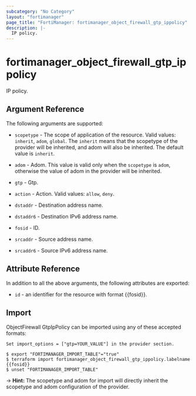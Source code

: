 ```yaml
---
subcategory: "No Category"
layout: "fortimanager"
page_title: "FortiManager: fortimanager_object_firewall_gtp_ippolicy"
description: |-
  IP policy.
---
```


# fortimanager_object_firewall_gtp_ippolicy
IP policy.

## Argument Reference


The following arguments are supported:

* `scopetype` - The scope of application of the resource. Valid values: `inherit`, `adom`, `global`. The `inherit` means that the scopetype of the provider will be inherited, and adom will also be inherited. The default value is `inherit`.
* `adom` - Adom. This value is valid only when the `scopetype` is `adom`, otherwise the value of adom in the provider will be inherited.
* `gtp` - Gtp.

* `action` - Action. Valid values: `allow`, `deny`.

* `dstaddr` - Destination address name.
* `dstaddr6` - Destination IPv6 address name.
* `fosid` - ID.
* `srcaddr` - Source address name.
* `srcaddr6` - Source IPv6 address name.


## Attribute Reference

In addition to all the above arguments, the following attributes are exported:
* `id` - an identifier for the resource with format {{fosid}}.

## Import

ObjectFirewall GtpIpPolicy can be imported using any of these accepted formats:
```
Set import_options = ["gtp=YOUR_VALUE"] in the provider section.

$ export "FORTIMANAGER_IMPORT_TABLE"="true"
$ terraform import fortimanager_object_firewall_gtp_ippolicy.labelname {{fosid}}
$ unset "FORTIMANAGER_IMPORT_TABLE"
```
-> **Hint:** The scopetype and adom for import will directly inherit the scopetype and adom configuration of the provider.
